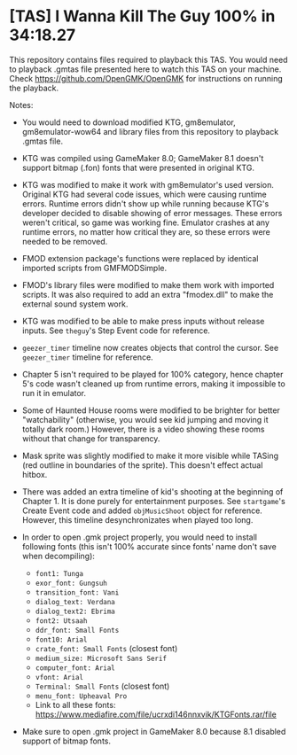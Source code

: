 # [TAS] I Wanna Kill The Guy 100% in 34:18.27
This repository contains files required to playback this TAS. You would need to playback .gmtas file presented here to watch this TAS on your machine. Check https://github.com/OpenGMK/OpenGMK for instructions on running the playback.

Notes:
- You would need to download modified KTG, gm8emulator, gm8emulator-wow64 and library files from this repository to playback .gmtas file.
- KTG was compiled using GameMaker 8.0; GameMaker 8.1 doesn't support bitmap (.fon) fonts that were presented in original KTG.
- KTG was modified to make it work with gm8emulator's used version. Original KTG had several code issues, which were causing runtime errors. Runtime errors didn't show up while running because KTG's developer decided to disable showing of error messages. These errors weren't critical, so game was working fine. Emulator crashes at any runtime errors, no matter how critical they are, so these errors were needed to be removed.
- FMOD extension package's functions were replaced by identical imported scripts from GMFMODSimple.
- FMOD's library files were modified to make them work with imported scripts. It was also required to add an extra "fmodex.dll" to make the external sound system work.
- KTG was modified to be able to make press inputs without release inputs. See `theguy`'s Step Event code for reference.
- `geezer_timer` timeline now creates objects that control the cursor. See `geezer_timer` timeline for reference.
- Chapter 5 isn't required to be played for 100% category, hence chapter 5's code wasn't cleaned up from runtime errors, making it impossible to run it in emulator.
- Some of Haunted House rooms were modified to be brighter for better "watchability" (otherwise, you would see kid jumping and moving it totally dark room.) However, there is a video showing these rooms without that change for transparency.
- Mask sprite was slightly modified to make it more visible while TASing (red outline in boundaries of the sprite). This doesn't effect actual hitbox.
- There was added an extra timeline of kid's shooting at the beginning of Chapter 1. It is done purely for entertainment purposes. See `startgame`'s Create Event code and added `objMusicShoot` object for reference. However, this timeline desynchronizates when played too long.
- In order to open .gmk project properly, you would need to install following fonts (this isn't 100% accurate since fonts' name don't save when decompiling):

  - `font1: Tunga`
  - `exor_font: Gungsuh`
  - `transition_font: Vani`
  - `dialog_text: Verdana`
  - `dialog_text2: Ebrima`
  - `font2: Utsaah`
  - `ddr_font: Small Fonts`
  - `font10: Arial`
  - `crate_font: Small Fonts` (closest font)
  - `medium_size: Microsoft Sans Serif`
  - `computer_font: Arial`
  - `vfont: Arial`
  - `Terminal: Small Fonts` (closest font)
  - `menu_font: Upheaval Pro`
  - Link to all these fonts: <https://www.mediafire.com/file/ucrxdi146nnxvik/KTGFonts.rar/file>

- Make sure to open .gmk project in GameMaker 8.0 because 8.1 disabled support of bitmap fonts.
